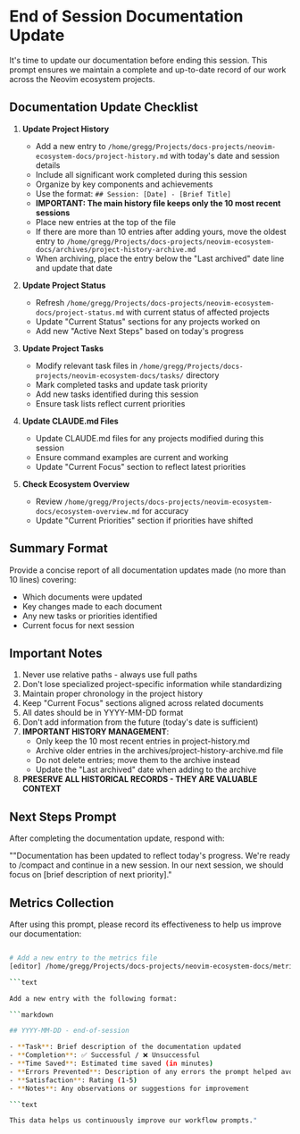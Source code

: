 
# End of Session Documentation Update

It's time to update our documentation before ending this session. This prompt ensures we maintain a complete and up-to-date record of our work across the Neovim ecosystem projects.

## Documentation Update Checklist

1. **Update Project History**
   - Add a new entry to `/home/gregg/Projects/docs-projects/neovim-ecosystem-docs/project-history.md` with today's date and session details
   - Include all significant work completed during this session
   - Organize by key components and achievements
   - Use the format: `## Session: [Date] - [Brief Title]`
   - **IMPORTANT: The main history file keeps only the 10 most recent sessions**
   - Place new entries at the top of the file
   - If there are more than 10 entries after adding yours, move the oldest entry to `/home/gregg/Projects/docs-projects/neovim-ecosystem-docs/archives/project-history-archive.md`
   - When archiving, place the entry below the "Last archived" date line and update that date

1. **Update Project Status**
   - Refresh `/home/gregg/Projects/docs-projects/neovim-ecosystem-docs/project-status.md` with current status of affected projects
   - Update "Current Status" sections for any projects worked on
   - Add new "Active Next Steps" based on today's progress

1. **Update Project Tasks**
   - Modify relevant task files in `/home/gregg/Projects/docs-projects/neovim-ecosystem-docs/tasks/` directory
   - Mark completed tasks and update task priority
   - Add new tasks identified during this session
   - Ensure task lists reflect current priorities

1. **Update CLAUDE.md Files**
   - Update CLAUDE.md files for any projects modified during this session
   - Ensure command examples are current and working
   - Update "Current Focus" section to reflect latest priorities

1. **Check Ecosystem Overview**
   - Review `/home/gregg/Projects/docs-projects/neovim-ecosystem-docs/ecosystem-overview.md` for accuracy
   - Update "Current Priorities" section if priorities have shifted

## Summary Format

Provide a concise report of all documentation updates made (no more than 10 lines) covering:

- Which documents were updated
- Key changes made to each document
- Any new tasks or priorities identified
- Current focus for next session

## Important Notes

1. Never use relative paths - always use full paths
2. Don't lose specialized project-specific information while standardizing
3. Maintain proper chronology in the project history
4. Keep "Current Focus" sections aligned across related documents
5. All dates should be in YYYY-MM-DD format
6. Don't add information from the future (today's date is sufficient)
7. **IMPORTANT HISTORY MANAGEMENT**:
   - Only keep the 10 most recent entries in project-history.md
   - Archive older entries in the archives/project-history-archive.md file
   - Do not delete entries; move them to the archive instead
   - Update the "Last archived" date when adding to the archive
8. **PRESERVE ALL HISTORICAL RECORDS - THEY ARE VALUABLE CONTEXT**

## Next Steps Prompt

After completing the documentation update, respond with:

""Documentation has been updated to reflect today's progress. We're ready to /compact and continue in a new session. In our next session, we should focus on [brief description of next priority]."

## Metrics Collection

After using this prompt, please record its effectiveness to help us improve our documentation:

```bash

# Add a new entry to the metrics file
[editor] /home/gregg/Projects/docs-projects/neovim-ecosystem-docs/metrics/prompt-metrics.md

```text

Add a new entry with the following format:

```markdown

## YYYY-MM-DD - end-of-session

- **Task**: Brief description of the documentation updated
- **Completion**: ✅ Successful / ❌ Unsuccessful
- **Time Saved**: Estimated time saved (in minutes)
- **Errors Prevented**: Description of any errors the prompt helped avoid
- **Satisfaction**: Rating (1-5)
- **Notes**: Any observations or suggestions for improvement

```text

This data helps us continuously improve our workflow prompts."

